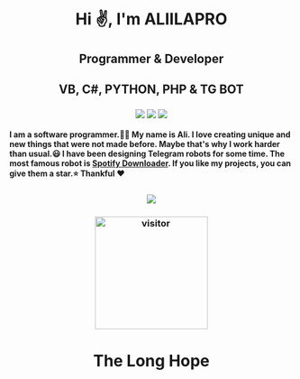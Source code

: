 <h1 align="center">Hi ✌, I'm ALIILAPRO</h1>
<h2 align="center">Programmer & Developer</h2>
<h2 align="center">VB, C#, PYTHON, PHP & TG BOT</h3>

<h3 align="center">
<a href="https://www.youtube.com/channel/UCsq5dmDDFD02d6JF2UdtMow"><img src="https://img.shields.io/website?color=red&down_message=Channel&label=YouTUbe&logo=youtube&logoColor=red&style=for-the-badge&up_message=Channel&url=https%3A%2F%2Fwww.youtube.com%2Fchannel%2FUCsq5dmDDFD02d6JF2UdtMow"></a>
<a href="https://t.me/aliilapro"><img src="https://img.shields.io/website?color=ff69b4&down_message=ALIILAPRO&label=Telegram&logo=telegram&style=for-the-badge&up_message=ALIILAPRO&url=https%3A%2F%2Ft.me%2FALIILAPRO"></a>
<a href="https://t.me/source_pro"><img src="https://img.shields.io/website?color=blue&down_message=Channel&label=Telegram&logo=telegram&logoColor=dark&style=for-the-badge&up_message=Channel&url=https%3A%2F%2Ft.me%2Fsource_pro"></a>
</h3> 
<p align="left"><b>I am a software programmer.👨‍💻 My name is Ali. I love creating unique and new things that were not made before. 
    Maybe that's why I work harder than usual.😃 I have been designing Telegram robots for some time. The most famous robot is <a href="https://t.me/spotdlrobot">Spotify Downloader</a>. If you like my projects, you can give them a star.⭐
Thankful ❤</b></p>
<h3 align="center">
  
<a href="aliilapro.github.io"><img src="https://github-readme-stats.vercel.app/api?username=aliilapro&hide=prs,issues,contribs&show_icons=true&bg_color=000000&title_color=ff0000&text_color=ffffff&icon_color=ff0000&hide_border=true&count_private=true&show_icons=true&include_all_commits=true)](https://aliilapro.github.io"></a>
</h3>

<h3 align="center">
  <a href="https://t.me/aliilapro"><img src="https://profile-counter.glitch.me/aliilapro/count.svg" alt="visitor" width="200"></a>
</h3>

<h1 align="center">The Long Hope</h>
